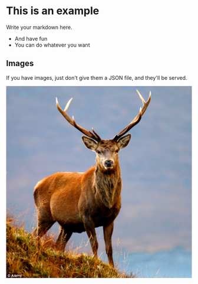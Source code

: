 # This is an example

Write your markdown here.

* And have fun
* You can do whatever you want

## Images

If you have images, just don't give them a JSON file, and they'll be served.

![This is an image](images/animal.jpg)
